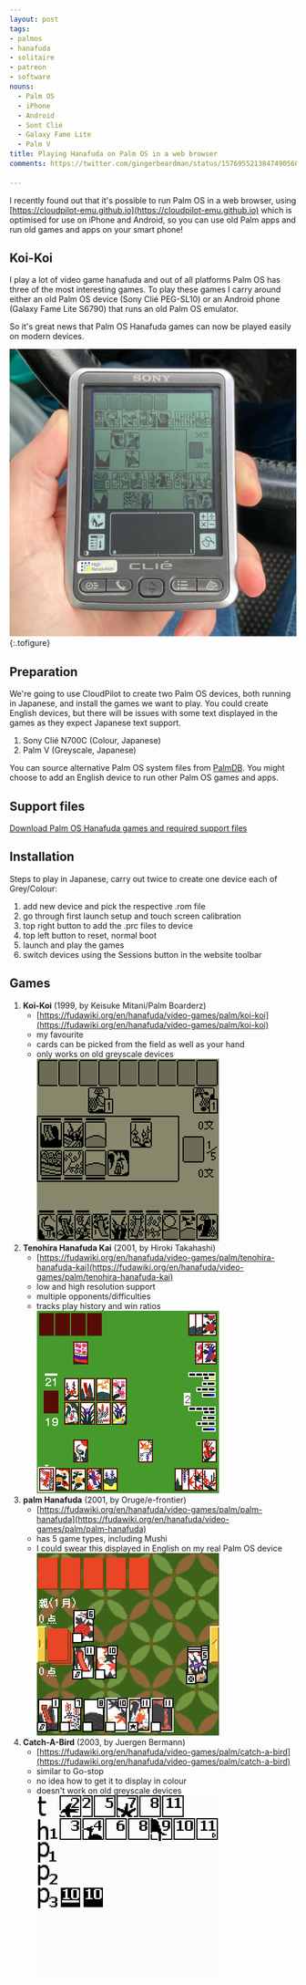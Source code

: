 ```yaml
---
layout: post
tags:
- palmos
- hanafuda
- solitaire
- patreon
- software
nouns:
  - Palm OS
  - iPhone
  - Android
  - Sont Clié
  - Galaxy Fame Lite
  - Palm V
title: Playing Hanafuda on Palm OS in a web browser
comments: https://twitter.com/gingerbeardman/status/1576955213847490560

---
```


I recently found out that it's possible to run Palm OS in a web browser, using [https://cloudpilot-emu.github.io](https://cloudpilot-emu.github.io) which is optimised for use on iPhone and Android, so you can use old Palm apps and run old games and apps on your smart phone!

## Koi-Koi

I play a lot of video game hanafuda and out of all platforms Palm OS has three of the most interesting games. To play these games I carry around either an old Palm OS device (Sony Clié PEG-SL10) or an Android phone (Galaxy Fame Lite S6790) that runs an old Palm OS emulator.

So it's great news that Palm OS Hanafuda games can now be played easily on modern devices.

![Keisuke Mitani's Koi-Koi running on Sony Clié PEG-SL10](/images/posts/palmos-hanafuda-real.jpg "Keisuke Mitani's Koi-Koi running on Sony Clié PEG-SL10")
{:.tofigure}

## Preparation

We're going to use CloudPilot to create two Palm OS devices, both running in Japanese, and install the games we want to play. You could create English devices, but there will be issues with some text displayed in the games as they expect Japanese text support.

1. Sony Clié N700C (Colour, Japanese)
2. Palm V (Greyscale, Japanese)

You can source alternative Palm OS system files from [PalmDB](https://palmdb.net/app/palm-roms-complete). You might choose to add an English device to run other Palm OS games and apps.

## Support files

[Download Palm OS Hanafuda games and required support files](https://www.dropbox.com/s/b2obo97hlbb89n5/Palm%20OS%20Hanafuda%20games.zip?dl=0)

## Installation

Steps to play in Japanese, carry out twice to create one device each of Grey/Colour:

1. add new device and pick the respective .rom file
2. go through first launch setup and touch screen calibration
3. top right button to add the .prc files to device
4. top left button to reset, normal boot
5. launch and play the games 
6. switch devices using the Sessions button in the website toolbar

## Games
1. **Koi-Koi** (1999, by Keisuke Mitani/Palm Boarderz)
   - [https://fudawiki.org/en/hanafuda/video-games/palm/koi-koi](https://fudawiki.org/en/hanafuda/video-games/palm/koi-koi)
   - my favourite
   - cards can be picked from the field as well as your hand
   - only works on old greyscale devices
   ![PNG](/images/posts/palmos-hanafuda-1.png#pixel "Koi-Koi")<br>
2. **Tenohira Hanafuda Kai** (2001, by Hiroki Takahashi) 
   - [https://fudawiki.org/en/hanafuda/video-games/palm/tenohira-hanafuda-kai](https://fudawiki.org/en/hanafuda/video-games/palm/tenohira-hanafuda-kai)
   - low and high resolution support
   - multiple opponents/difficulties
   - tracks play history and win ratios
   ![PNG](/images/posts/palmos-hanafuda-2.png#pixel "Tenohira Hanafuda Kai")<br>
3. **palm Hanafuda** (2001, by Oruge/e-frontier)
   - [https://fudawiki.org/en/hanafuda/video-games/palm/palm-hanafuda](https://fudawiki.org/en/hanafuda/video-games/palm/palm-hanafuda)
   - has 5 game types, including Mushi
   - I could swear this displayed in English on my real Palm OS device
   ![PNG](/images/posts/palmos-hanafuda-3.png#pixel "palm Hanafuda")<br>
4. **Catch-A-Bird** (2003, by Juergen Bermann)
   - [https://fudawiki.org/en/hanafuda/video-games/palm/catch-a-bird](https://fudawiki.org/en/hanafuda/video-games/palm/catch-a-bird) 
   - similar to Go-stop
   - no idea how to get it to display in colour
   - doesn't work on old greyscale devices
   ![PNG](/images/posts/palmos-hanafuda-4.png#pixel "Catch-a-Bird")<br>
